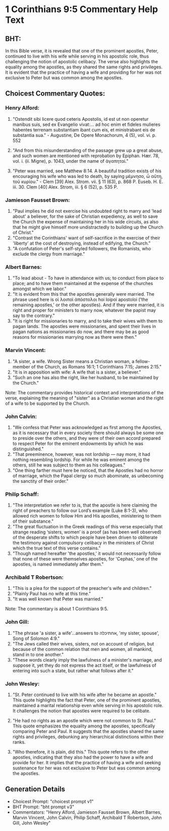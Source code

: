 # 1 Corinthians 9:5 Commentary Help Text

## BHT:
In this Bible verse, it is revealed that one of the prominent apostles, Peter, continued to live with his wife while serving in his apostolic role, thus challenging the notion of apostolic celibacy. The verse also highlights the equality among the apostles, as they shared the same rights and privileges. It is evident that the practice of having a wife and providing for her was not exclusive to Peter but was common among the apostles.

## Choicest Commentary Quotes:
### Henry Alford:
1. "Ostendit sibi licere quod ceteris Apostolis, id est ut non operetur manibus suis, sed ex Evangelio vivat:... ad hoc enim et fideles mulieres habentes terrenam substantiam ibant cum eis, et ministrabant eis de substantia sua." - Augustine, De Opere Monachorum, 4 (5), vol. vi. p. 552

2. "And from this misunderstanding of the passage grew up a great abuse, and such women are mentioned with reprobation by Epiphan. Hær. 78, vol. i. (ii. Migne), p. 1043, under the name of ἀγαπηταί." 

3. "Peter was married, see Matthew 8:14. A beautiful tradition exists of his encouraging his wife who was led to death, by saying μέμνησο, ὦ αὕτη, τοῦ κυρίου." - Clem [39] Alex. Strom. vii. § 11 (63), p. 868 P. Euseb. H. E. iii. 30. Clem [40] Alex. Strom, iii. § 6 (52), p. 535 P.

### Jamieson Fausset Brown:
1. "Paul implies he did not exercise his undoubted right to marry and 'lead about' a believer, for the sake of Christian expediency, as well to save the Church the expense of maintaining her in his wide circuits, as also that he might give himself more undistractedly to building up the Church of Christ."
2. "Contrast the Corinthians' want of self-sacrifice in the exercise of their 'liberty' at the cost of destroying, instead of edifying, the Church."
3. "A confutation of Peter's self-styled followers, the Romanists, who exclude the clergy from marriage."

### Albert Barnes:
1. "To lead about - To have in attendance with us; to conduct from place to place; and to have them maintained at the expense of the churches amongst which we labor."
2. "It is evident from this that the apostles generally were married. The phrase used here is οἱ λοιποὶ ἀπόστολοι hoi loipoi apostoloi ('the remaining apostles,' or the other apostles). And if they were married, it is right and proper for ministers to marry now, whatever the papist may say to the contrary."
3. "It is right for missionaries to marry, and to take their wives with them to pagan lands. The apostles were missionaries, and spent their lives in pagan nations as missionaries do now, and there may be as good reasons for missionaries marrying now as there were then."

### Marvin Vincent:
1. "A sister, a wife. Wrong Sister means a Christian woman, a fellow-member of the Church, as Romans 16:1; 1 Corinthians 7:15; James 2:15."
2. "It is in apposition with wife: A wife that is a sister, a believer."
3. "Such an one has also the right, like her husband, to be maintained by the Church."

Note: The commentary provides historical context and interpretations of the verse, explaining the meaning of "sister" as a Christian woman and the right of a wife to be supported by the Church.

### John Calvin:
1. "We confess that Peter was acknowledged as first among the Apostles, as it is necessary that in every society there should always be some one to preside over the others, and they were of their own accord prepared to respect Peter for the eminent endowments by which he was distinguished."
2. "That preeminence, however, was not lordship — nay more, it had nothing resembling lordship. For while he was eminent among the others, still he was subject to them as his colleagues."
3. "One thing farther must here be noticed, that the Apostles had no horror of marriage, which the Papal clergy so much abominate, as unbecoming the sanctity of their order."

### Philip Schaff:
1. "The interpretation we refer to is, that the apostle is here claiming the right of preachers to follow our Lord’s example (Luke 8:1-3), who allowed rich women to follow Him and His apostles, ministering to them of their substance." 
2. "The great fluctuation in the Greek readings of this verse especially that strange reading ‘sisters, women’ is a proof (as has been well observed) of the desperate shifts to which people have been driven to obliterate the testimony against compulsory celibacy in the ministers of Christ which the true text of this verse contains."
3. "Though named hereafter 'the apostles,' it would not necessarily follow that none of these were themselves apostles, for 'Cephas,' one of the apostles, is named immediately after them."

### Archibald T Robertson:
1. "This is a plea for the support of the preacher's wife and children."
2. "Plainly Paul has no wife at this time."
3. "It was well known that Peter was married."

Note: The commentary is about 1 Corinthians 9:5.

### John Gill:
1. "The phrase 'a sister, a wife'...answers to אחתיכלה, 'my sister, spouse', Song of Solomon 4:9."
2. "The Jews called their wives, sisters, not on account of religion, but because of the common relation that men and women, all mankind, stand in to one another."
3. "These words clearly imply the lawfulness of a minister's marriage, and suppose it, yet they do not express the act itself, or the lawfulness of entering into such a state, but rather what follows after it."

### John Wesley:
1. "St. Peter continued to live with his wife after he became an apostle." This quote highlights the fact that Peter, one of the prominent apostles, maintained a marital relationship even while serving in his apostolic role. It challenges the notion that apostles were required to be celibate.

2. "He had no rights as an apostle which were not common to St. Paul." This quote emphasizes the equality among the apostles, specifically comparing Peter and Paul. It suggests that the apostles shared the same rights and privileges, debunking any hierarchical distinctions within their ranks.

3. "Who therefore, it is plain, did this." This quote refers to the other apostles, indicating that they also had the power to have a wife and provide for her. It implies that the practice of having a wife and seeking sustenance for her was not exclusive to Peter but was common among the apostles.


## Generation Details
- Choicest Prompt: "choicest prompt v1"
- BHT Prompt: "bht prompt v3"
- Commentators: "Henry Alford, Jamieson Fausset Brown, Albert Barnes, Marvin Vincent, John Calvin, Philip Schaff, Archibald T Robertson, John Gill, John Wesley"
